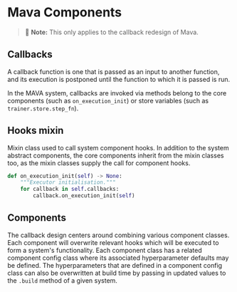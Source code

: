 # Mava Components

> 🚧 **Note:** This only applies to the callback redesign of Mava.

## Callbacks
A callback function is one that is passed as an input to another function, and its execution is postponed until the function to which it is passed is run.

In the MAVA system, callbacks are invoked via methods belong to the core components (such as `on_execution_init`) or store variables (such as `trainer.store.step_fn`).

## Hooks mixin
Mixin class used to call system component hooks. In addition to the system abstract components, the core components inherit from the mixin classes too, as the mixin classes supply the call for component hooks.

```python
def on_execution_init(self) -> None:
    """Executor initialisation."""
    for callback in self.callbacks:
        callback.on_execution_init(self)
```

## Components

The callback design centers around combining various component classes. Each component will overwrite relevant hooks which will be executed to form a system's functionality. Each component class has a related component config class where its associated hyperparameter defaults may be defined. The hyperparameters that are defined in a component config class can also be overwritten at build time by passing in updated values to the `.build` method of a given system.
